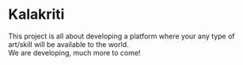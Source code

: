# Kalakriti

This project is all about developing a platform where your any type of art/skill will be available to the world.
<br> We are developing,  much more to come!
